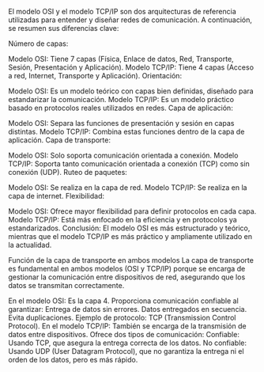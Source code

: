 El modelo OSI y el modelo TCP/IP son dos arquitecturas de referencia utilizadas para entender y diseñar redes de comunicación. A continuación, se resumen sus diferencias clave:

Número de capas:

Modelo OSI: Tiene 7 capas (Física, Enlace de datos, Red, Transporte, Sesión, Presentación y Aplicación).
Modelo TCP/IP: Tiene 4 capas (Acceso a red, Internet, Transporte y Aplicación).
Orientación:

Modelo OSI: Es un modelo teórico con capas bien definidas, diseñado para estandarizar la comunicación.
Modelo TCP/IP: Es un modelo práctico basado en protocolos reales utilizados en redes.
Capa de aplicación:

Modelo OSI: Separa las funciones de presentación y sesión en capas distintas.
Modelo TCP/IP: Combina estas funciones dentro de la capa de aplicación.
Capa de transporte:

Modelo OSI: Solo soporta comunicación orientada a conexión.
Modelo TCP/IP: Soporta tanto comunicación orientada a conexión (TCP) como sin conexión (UDP).
Ruteo de paquetes:

Modelo OSI: Se realiza en la capa de red.
Modelo TCP/IP: Se realiza en la capa de internet.
Flexibilidad:

Modelo OSI: Ofrece mayor flexibilidad para definir protocolos en cada capa.
Modelo TCP/IP: Está más enfocado en la eficiencia y en protocolos ya estandarizados.
Conclusión: El modelo OSI es más estructurado y teórico, mientras que el modelo TCP/IP es más práctico y ampliamente utilizado en la actualidad.


Función de la capa de transporte en ambos modelos
La capa de transporte es fundamental en ambos modelos (OSI y TCP/IP) porque se encarga de gestionar la comunicación entre dispositivos de red, asegurando que los datos se transmitan correctamente.

En el modelo OSI:
Es la capa 4.
Proporciona comunicación confiable al garantizar:
Entrega de datos sin errores.
Datos entregados en secuencia.
Evita duplicaciones.
Ejemplo de protocolo: TCP (Transmission Control Protocol).
En el modelo TCP/IP:
También se encarga de la transmisión de datos entre dispositivos.
Ofrece dos tipos de comunicación:
Confiable: Usando TCP, que asegura la entrega correcta de los datos.
No confiable: Usando UDP (User Datagram Protocol), que no garantiza la entrega ni el orden de los datos, pero es más rápido.